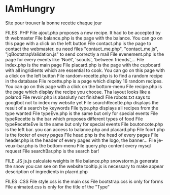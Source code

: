 IAmHungry
=========

Site pour trouver la bonne recette chaque jour

FILES .PHP
File ajout.php proposes a new recipe. It had to be accepted by th webmaster
File balance.php is the page with the balance. You can go on this page with a click on the left button
File contact.php is the page to contact the webmaster. ou need files "contact_me.php", "contact_me.js", "jqBootstrapValidation.js" to send correctly a mail
File evenement.php is the page for every events like 'Noël', 'scouts', 'between friends',...
File index.php is the main page
File placard.php is the page with the cupboard with all ingridients which are essential to cook. You can go on this page with a click on the left button
File random-recette.php is to find a random recipe in the database
File recette.php is a page which display 16 random recipes. You can go on this page with a click on the bottom-menu
File recipe.php is the page which display the recipe you choose. Tha layout looks like a polarod
File revoir.php is absolutly not finished!
File robots.txt says to googlbot not to index my website yet
File searchRecette.php displays the result of a search by keywords
File type.php displays all recipes from the type wanted
File typeEve.php is the same but only for special events
File typeRecette is the bar which proposes different types of food
File typeRecetteEve is the same but only for special events
File boutoncote.php is the left bar. you can access to balance.php and placard.php
File foort.php is the footer of every pages
File head.php is the head of every pages
File header.php is the header of every pages with the logo, the banner...
File je-veux-bar.php is the bottom-menu
File query.php content every mysql request
File searchBar.php is the search bar!

FILE .JS
js.js calculate weights in file balance.php
snowstorm.js generate the snow you can see on the website
tooltip.js is necessary to make appear description of ingredients in placrd.php

FILES .CSS
File style.css is the main css 
File bootstrap.css is only for forms
File animated.css is only for the title of the "Type"
